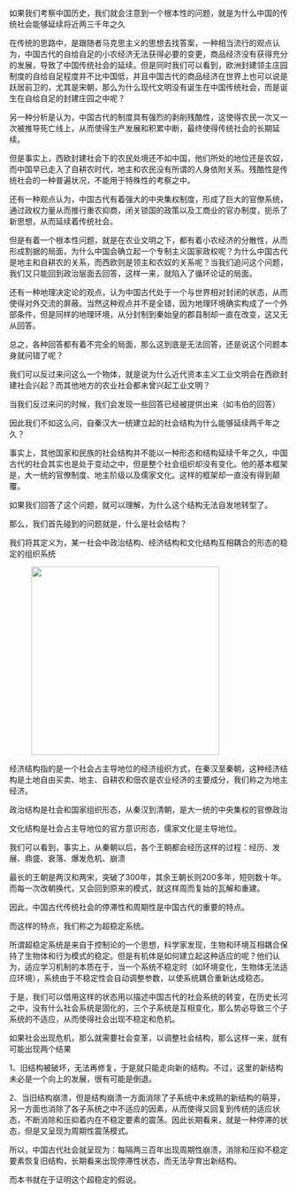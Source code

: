<p data-pid="wAKQFWnr">如果我们考察中国历史，我们就会注意到一个根本性的问题，就是为什么中国的传统社会能够延续将近两三千年之久</p><p data-pid="lIgvtxiC">在传统的思路中，是跟随者马克思主义的思想去找答案，一种相当流行的观点认为，中国古代的自给自足的小农经济无法获得必要的变更，商品经济没有获得充分的发展，导致了中国传统社会的延续。但是同时我们可以看到，欧洲封建领主庄园制度的自给自足程度并不比中国低，并且中国古代的商品经济在世界上也可以说是跃居前卫的，尤其是宋朝，那么为什么现代文明没有诞生在中国传统社会，而是诞生在自给自足的封建庄园之中呢？</p><p data-pid="U3r3YvQd">另一种分析是认为，中国古代的制度具有强烈的剥削残酷性，这使得农民一次又一次被推导死亡线上，从而使得生产发展和积累中断，最终使得传统社会的长期延续。</p><p data-pid="5JotSMBV">但是事实上，西欧封建社会下的农民处境还不如中国，他们所处的地位还是农奴，而中国早已走入了自耕农时代，地主和农民没有所谓的人身依附关系。残酷性是传统社会的一种普遍状况，不能用于特殊性的考察之中。</p><p data-pid="Qn80vGTW">还有一种观点认为，中国古代有着强大的中央集权制度，形成了巨大的官僚系统，通过政权力量从而推行重农抑商，闭关锁国的政策以及工商业的官办制度，扼杀了新思想，从而延续着传统社会。</p><p data-pid="A1MNvMV4">但是有着一个根本性问题，就是在农业文明之下，都有着小农经济的分散性，从而形成割据的局面，为什么中国会确立起一个专制主义国家政权呢？为什么中国古代是地主和自耕农的关系，而西欧则是领主和农奴的关系呢？当我们追问这个问题，我们又只能回到政治层面去回答，这样一来，就陷入了循环论证的局面。</p><p data-pid="IGTmOby1">还有一种地理决定论的观点，认为中国古代处于一个与世界相对封闭的状态，从而使得对外交流的屏蔽。当然这种观点并不是全错，因为地理环境确实构成了一个外部条件，但是同样的地理环境，从分封制到秦始皇的郡县制却一直在改变，这又无从回答。</p><p data-pid="tdO62sMv">总之，各种回答都有着不完全的局面，那么这到底是无法回答，还是说这个问题本身就问错了呢？</p><p data-pid="HiTevTGI">我们可以反过来问这么一个物体，就是说为什么近代资本主义工业文明会在西欧封建社会兴起？而其他地方的农业社会都未曾兴起工业文明？</p><p data-pid="Z3vHzfxu">当我们反过来问的时候，我们会发现一些回答已经被提供出来（如韦伯的回答）</p><p data-pid="65GFfKks">因此我们不如这么问，自秦汉大一统建立起的社会结构为什么能够延续两千年之久？</p><p data-pid="84BsOCa2">事实上，其他国家和民族的社会结构并不能以一种形态和结构延续千年之久，中国古代的社会其实也是处于变动之中，但是整个社会组织却没有变化。他的基本框架是，大一统的官僚制度、地主阶级以及儒家文化。这样的框架却一直没有得到颠覆。</p><p data-pid="rtnB0fyC">如果我们回答了这个问题，就可以理解，为什么这个结构无法自发地转型了。</p><p data-pid="efzSWYJy">那么，我们首先碰到的问题就是，什么是社会结构？</p><p data-pid="gz08zWZm">我们将其定义为，某一社会中政治结构、经济结构和文化结构互相耦合的形态的稳定的组织系统</p><figure data-size="normal"><img src="https://pica.zhimg.com/v2-1ec8a573682ce900d9baf580f88140b7_720w.jpg?source=d16d100b" data-caption="" data-size="normal" data-rawwidth="340" data-rawheight="245" class="content_image" width="340"></figure><p data-pid="szTD4QW4">经济结构指的是一个社会占主导地位的经济组织方式，在秦汉至秦朝，这种经济结构是土地自由买卖、地主、自耕农和佃农是农业经济的主要成分，我们称之为地主经济。</p><p data-pid="xydSDuR2">政治结构是社会和国家组织形态，从秦汉到清朝，是大一统的中央集权的官僚政治</p><p data-pid="fE3eAM52">文化结构是社会占主导地位的官方意识形态，儒家文化是主导地位。</p><p data-pid="gt1qTVhD">我们可以看到，事实上，从秦朝以后，各个王朝都会经历这样的过程：经历、发展、鼎盛、衰落、爆发危机、崩溃</p><p data-pid="38jIPJ2t">最长的王朝是两汉和两宋，突破了300年，其余王朝长则200多年，短则数十年。而每一次改朝换代，又会回到原来的模式，就这样周而复始的瓦解和重建。</p><p data-pid="_Xijbfl4">因此，中国古代传统社会的停滞性和周期性是中国古代的重要的特点。</p><p data-pid="mDaiBMsP">而这样的特点，我们称之为超稳定系统。</p><p data-pid="ng8CCKml">所谓超稳定系统是来自于控制论的一个思想，科学家发现，生物和环境互相耦合保持了生物体和行为模式的稳定。但是有机体是如何建立起这种适应的呢？他们认为，适应学习机制的本质在于，当一个系统不稳定时（如环境变化，生物体无法适应环境），系统由于不稳定性会自动调整参数，以使系统耦合重新达成稳态。</p><p data-pid="Qta5IhA9">于是，我们可以借用这样的状态用以描述中国古代的社会系统的转变，在历史长河之中，没有什么社会系统是固化的，三个子系统是互相变化，那么势必导致三个子系统的不适应，从而使得社会出现不稳定和危机。</p><p data-pid="6goXkx-b">如果社会出现危机，那么就需要社会变革，以调整社会结构，那么这样一来，就有可能出现两个结果</p><p data-pid="1XMgN3pT">1、旧结构被破坏，无法再修复，于是就只能走向新的结构。不过，这里的新结构未必是一个向上的发展，很有可能是倒退。</p><p data-pid="PRUh46ku">2、当旧结构崩溃，但是结构崩溃一方面消除了子系统中未成熟的新结构的萌芽，另一方面也消除了各子系统之中不适应的因素，从而使得又回复到传统的适应状态，不断消除和压抑着内在不稳定要素的震荡。因此长期看来，就是一种停滞的状态，但是又呈现为周期性震荡模式。</p><p data-pid="OAJrS2lp">所以，中国古代社会就呈现为：每隔两三百年出现周期性崩溃，消除和压抑不稳定要素恢复旧结构，长期看来出现停滞性状态，而无法孕育出新结构。</p><p data-pid="mh95ELUx">而本书就在于证明这个超稳定的假说。</p><p></p>